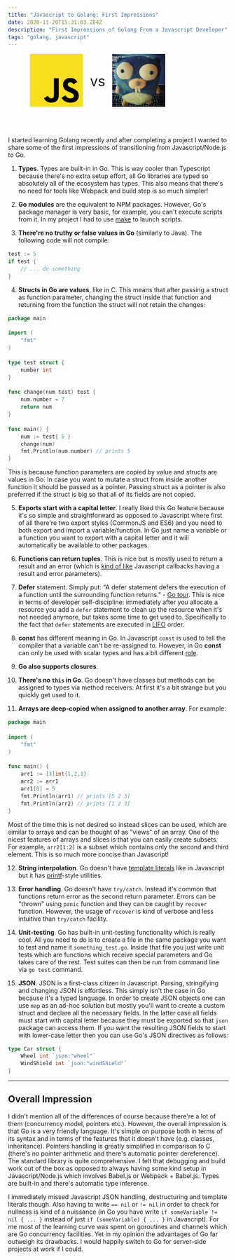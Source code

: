 ```yaml
---
title: "Javascript to Golang: First Impressions"
date: 2020-11-20T15:31:03.284Z
description: "First Impressions of Golang From a Javascript Developer"
tags: "golang, javascript"
---
```


<div style="display:flex;align-items:center;padding-left:10%;padding-right:10%;padding-bottom:50px;">
    <div style="width:30%;">
        <img src="javascript.png"
            alt="Javascript"
            style="margin:0;"
            />
    </div>
        <span style="font-size: 32px;padding-left:16px;padding-right:16px;"> vs </span>
    <div style="width:30%;">
    <img src="golang.jpg"
        alt="Golang"
        />
    </div>
</div>

I started learning Golang recently and after completing a project I wanted to share some of the first impressions of transitioning from Javascript/Node.js to Go.

1. **Types**. Types are built-in in Go. This is way cooler than Typescript because there's no extra setup effort, all Go libraries are typed so absolutely all of the ecosystem has types. This also means that there's no need for tools like Webpack and build step is so much simpler!

2. **Go modules** are the equivalent to NPM packages. However, Go's package manager is very basic, for example, you can't execute scripts from it. In my project I had to use [make](https://www.gnu.org/software/make/manual/make.html) to launch scripts.

3. **There're no truthy or false values in Go** (similarly to Java). The following code will not compile:

```go
test := 5
if test {
    // ... do something
}
```

4. **Structs in Go are values**, like in C. This means that after passing a struct as function parameter, changing the struct inside that function and returning from the function the struct will not retain the changes:

```go
package main

import (
	"fmt"
)

type test struct {
	number int
}

func change(num test) test {
	num.number = 7
	return num
}

func main() {
	num := test{ 5 }
	change(num)
	fmt.Println(num.number) // prints 5
}
```

This is because function parameters are copied by value and structs are values in Go. In case you want to mutate a struct from inside another function it should be passed as a pointer. Passing struct as a pointer is also preferred if the struct is big so that all of its fields are not copied.

5. **Exports start with a capital letter**. I really liked this Go feature because it's so simple and straightforward as opposed to Javascript where first of all there're two export styles (CommonJS and ES6) and you need to both export and import a variable/function. In Go just name a variable or a function you want to export with a capital letter and it will automatically be available to other packages.

6. **Functions can return tuples**. This is nice but is mostly used to return a result and an error (which is [kind of like](http://callbackhell.com) Javascript callbacks having a result and error parameters).

7. **Defer** statement. Simply put: "A defer statement defers the execution of a function until the surrounding function returns." - [Go tour](https://tour.golang.org/flowcontrol/12). This is nice in terms of developer self-discipline: immediately after you allocate a resource you add a `defer` statement to clean up the resource when it's not needed anymore, but takes some time to get used to. Specifically to the fact that `defer` statements are executed in [LIFO](<https://en.wikipedia.org/wiki/Stack_(abstract_data_type)>) order.

8. **const** has different meaning in Go. In Javascript `const` is used to tell the compiler that a variable can't be re-assigned to. However, in Go **const** can only be used with scalar types and has a bit different [role](https://blog.golang.org/constants).

9. **Go also supports closures**.

10. **There's no `this` in Go**. Go doesn't have classes but methods can be assigned to types via method receivers. At first it's a bit strange but you quickly get used to it.

11. **Arrays are deep-copied when assigned to another array**. For example:

```go
package main

import (
	"fmt"
)

func main() {
	arr1 := [3]int{1,2,3}
	arr2 := arr1
    arr1[0] = 5
    fmt.Println(arr1) // prints [5 2 3]
	fmt.Println(arr2) // prints [1 2 3]
}
```

Most of the time this is not desired so instead slices can be used, which are similar to arrays and can be thought of as "views" of an array. One of the nicest features of arrays and slices is that you can easily create subsets. For example, `arr2[1:2]` is a subset which contains only the second and third element. This is so much more concise than Javascript!

12. **String interpolation**. Go doesn't have [template literals](https://developer.mozilla.org/en-US/docs/Web/JavaScript/Reference/Template_literals) like in Javascript but it has [printf](https://en.wikipedia.org/wiki/Printf_format_string)-style utilities.

13. **Error handling**. Go doesn't have `try/catch`. Instead it's common that functions return error as the second return parameter. Errors can be "thrown" using `panic` function and they can be caught by `recover` function. However, the usage of `recover` is kind of verbose and less intuitive than `try/catch` facility.

14. **Unit-testing**. Go has built-in unit-testing functionality which is really cool. All you need to do is to create a file in the same package you want to test and name it `something_test.go`. Inside that file you just write unit tests which are functions which receive special parameters and Go takes care of the rest. Test suites can then be run from command line via `go test` command.

15. **JSON**. JSON is a first-class citizen in Javascript. Parsing, stringifying and changing JSON is effortless. This simply isn't the case in Go because it's a typed language. In order to create JSON objects one can use `map` as an ad-hoc solution but mostly you'll want to create a custom struct and declare all the necessary fields. In the latter case all fields must start with capital letter because they must be exported so that `json` package can access them. If you want the resulting JSON fields to start with lower-case letter then you can use Go's JSON directives as follows:

```go
type Car struct {
    Wheel int `json:"wheel"`
    WindShield int `json:"windShield"`
}
```

---

## Overall Impression

I didn't mention all of the differences of course because there're a lot of them (concurrency model, pointers etc.). However, the overall impression is that Go is a very friendly language. It's simple on purpose both in terms of its syntax and in terms of the features that it doesn't have (e.g. classes, inheritance). Pointers handling is greatly simplified in comparison to C (there's no pointer arithmetic and there's automatic pointer dereference). The standard library is quite comprehensive. I felt that debugging and build work out of the box as opposed to always having some kind setup in Javascript/Node.js which involves Babel.js or Webpack + Babel.js. Types are built-in and there's automatic type inference.

I immediately missed Javascript JSON handling, destructuring and template literals though. Also having to write `== nil` or `!= nil` in order to check for nullness is kind of a nuissance (in Go you have write `if someVariable != nil { ... }` instead of just `if (someVariable) { ... }` in Javascript). For me most of the learning curve was spent on goroutines and channels which are Go concurrency facilities. Yet in my opinion the advantages of Go far outweigh its drawbacks. I would happily switch to Go for server-side projects at work if I could.
